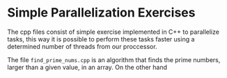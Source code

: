# Simple Parallelization Exercises
The cpp files consist of simple exercise implemented in C++ to parallelize tasks, this way it is possible to perform these tasks faster using a determined number of threads from our proccessor.

The file ``find_prime_nums.cpp`` is an algorithm that finds the prime numbers, larger than a given value, in an array. On the other hand
